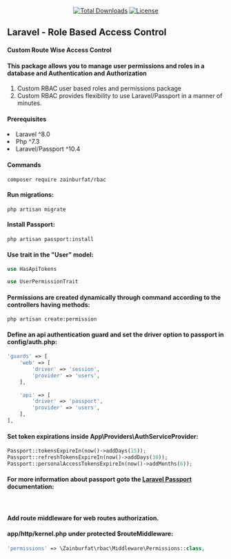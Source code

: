 <p align="center">
    <a href="https://packagist.org/packages/zainburfat/rbac"><img
            src="https://img.shields.io/badge/Downloads-demo-green" alt="Total Downloads"></a>
    <!--<a href="https://packagist.org/packages/zainburfat/rbac"><img src="https://img.shields.io/packagist/v/laravel/framework" alt="Latest Stable Version"></a> -->
    <a href="https://packagist.org/packages/zainburfat/rbac"><img
            src="https://img.shields.io/packagist/l/laravel/framework" alt="License"></a>
</h4>

<h2>Laravel - Role Based Access Control</h2>

<h4>Custom Route Wise Access Control</h4>
<h4>This package allows you to manage user permissions and roles in a database and Authentication and Authorization</h4>
<ol type="1">
    <li>Custom RBAC user based roles and permissions package</li>
    <li>Custom RBAC provides flexibility to use Laravel/Passport in a manner of minutes.</li>
</ol>

<h4>Prerequisites</h4>
<li>Laravel ^8.0</li>
<li>Php ^7.3</li>
<li>Laravel/Passport ^10.4</li>

<h4>Commands</h4>

```console
composer require zainburfat/rbac
```

<h4>Run migrations:</h4>

```console
php artisan migrate
```

<h4>Install Passport:</h4>

```console
php artisan passport:install
```

<h4>Use trait in the "User" model:</h4>

```php
use HasApiTokens

use UserPermissionTrait
```

<h4>Permissions are created dynamically through command according to the controllers having methods:</h4>

```console
php artisan create:permission
```

<h4>Define an api authentication guard and set the driver option to passport in config/auth.php:</h4>

```php
'guards' => [
    'web' => [
        'driver' => 'session',
        'provider' => 'users',
    ],
 
    'api' => [
        'driver' => 'passport',
        'provider' => 'users',
    ],
],
```

<h4>Set token expirations inside App\Providers\AuthServiceProvider:</h4>

```php
Passport::tokensExpireIn(now()->addDays(15));
Passport::refreshTokensExpireIn(now()->addDays(30));
Passport::personalAccessTokensExpireIn(now()->addMonths(6));
```

<h4>For more information about passport goto the <a href="https://laravel.com/docs/9.x/passport" target="_blank">Laravel Passport</a> documentation:</h4>

<br>
<h4>Add route middleware for web routes authorization.</h4>
<h4>app/http/kernel.php under protected $routeMiddleware:</h4>

```php
'permissions' => \Zainburfat\rbac\Middleware\Permissions::class,
```
